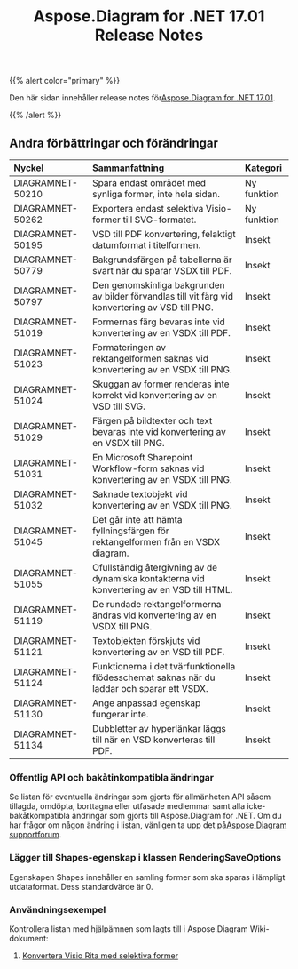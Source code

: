 ﻿---
title: Aspose.Diagram for .NET 17.01 Release Notes
type: docs
weight: 120
url: /sv/net/aspose-diagram-for-net-17-01-release-notes/
---
{{% alert color="primary" %}} 

Den här sidan innehåller release notes för[Aspose.Diagram for .NET 17.01](https://www.nuget.org/packages/Aspose.Diagram/17.1.0).

{{% /alert %}} 
## **Andra förbättringar och förändringar**

|**Nyckel**|**Sammanfattning**|**Kategori**|
|:- |:- |:- |
|DIAGRAMNET-50210|Spara endast området med synliga former, inte hela sidan.|Ny funktion|
|DIAGRAMNET-50262|Exportera endast selektiva Visio-former till SVG-formatet.|Ny funktion|
|DIAGRAMNET-50195|VSD till PDF konvertering, felaktigt datumformat i titelformen.|Insekt|
|DIAGRAMNET-50779|Bakgrundsfärgen på tabellerna är svart när du sparar VSDX till PDF.|Insekt|
|DIAGRAMNET-50797|Den genomskinliga bakgrunden av bilder förvandlas till vit färg vid konvertering av VSD till PNG.|Insekt|
|DIAGRAMNET-51019|Formernas färg bevaras inte vid konvertering av en VSDX till PDF.|Insekt|
|DIAGRAMNET-51023|Formateringen av rektangelformen saknas vid konvertering av en VSDX till PNG.|Insekt|
|DIAGRAMNET-51024|Skuggan av former renderas inte korrekt vid konvertering av en VSD till SVG.|Insekt|
|DIAGRAMNET-51029|Färgen på bildtexter och text bevaras inte vid konvertering av en VSDX till PNG.|Insekt|
|DIAGRAMNET-51031|En Microsoft Sharepoint Workflow-form saknas vid konvertering av en VSDX till PNG.|Insekt|
|DIAGRAMNET-51032|Saknade textobjekt vid konvertering av en VSDX till PNG.|Insekt|
|DIAGRAMNET-51045|Det går inte att hämta fyllningsfärgen för rektangelformen från en VSDX diagram.|Insekt|
|DIAGRAMNET-51055|Ofullständig återgivning av de dynamiska kontakterna vid konvertering av en VSD till HTML.|Insekt|
|DIAGRAMNET-51119|De rundade rektangelformerna ändras vid konvertering av en VSDX till PNG.|Insekt|
|DIAGRAMNET-51121|Textobjekten förskjuts vid konvertering av en VSD till PDF.|Insekt|
|DIAGRAMNET-51124|Funktionerna i det tvärfunktionella flödesschemat saknas när du laddar och sparar ett VSDX.|Insekt|
|DIAGRAMNET-51130|Ange anpassad egenskap fungerar inte.|Insekt|
|DIAGRAMNET-51134|Dubbletter av hyperlänkar läggs till när en VSD konverteras till PDF.|Insekt|
### **Offentlig API och bakåtinkompatibla ändringar**
Se listan för eventuella ändringar som gjorts för allmänheten API såsom tillagda, omdöpta, borttagna eller utfasade medlemmar samt alla icke-bakåtkompatibla ändringar som gjorts till Aspose.Diagram for .NET. Om du har frågor om någon ändring i listan, vänligen ta upp det på[Aspose.Diagram supportforum](https://forum.aspose.com/c/diagram/17).
### **Lägger till Shapes-egenskap i klassen RenderingSaveOptions**
Egenskapen Shapes innehåller en samling former som ska sparas i lämpligt utdataformat. Dess standardvärde är 0.
### **Användningsexempel**
Kontrollera listan med hjälpämnen som lagts till i Aspose.Diagram Wiki-dokument:

1. [Konvertera Visio Rita med selektiva former](https://docs.aspose.com/diagram/net/convert-visio-to-pdf/)
